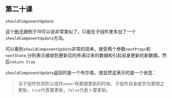 ## 第二十课

``shouldComponentUpdate``

这个[例子](https://github.com/daoyi7/r/blob/master/src/study/study-20/study-20.js)跟例子19可以说非常类似了，只是在子组件里多加了一个``shouldComponentUpdate``方法。

可以看到``shouldComponentUpdate``非常的简单，接受两个参数``nextProps``和``nextState``,分别表示接收到更新后的传递过来的数据和引起自身更新的新数据。然后``return true``

``shouldComponentUpdate``返回的是一个布尔值，很显然这表示的是一个状态：

> 当子组件检测到父组件``owner``有数据更新的时候，子组件自身是否也要随之更新，``true``代表要更新，``false``代表卜要更新。
